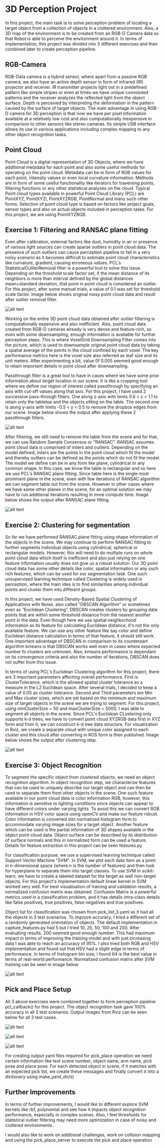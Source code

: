 
# 3D Perception Project #

In this project, the main task is to solve perception problem of locating a target object from a collection of objects in a cluttered environment. Also, a 3D map of the environment is to be created from an RGB-D Camera data so that Robot is able to perceive the environment around it. In terms of implementation, this project was divided into 3 different exercises and then combined later to create perception pipeline.

## RGB-Camera ##

RGB-Data camera is a hybrid sensor, where apart from a passive RGB camera, we also have an active depth sensor in form of infrared (IR) projector and receiver. IR transmitter projects light out in a predefined pattern like simple stripes or even at times we have unique convoluted patterns and the receiver analyzes the reflected light from the object surface. Depth is perceived by interpreting the deformation in the pattern caused by the surface of target objects. The main advantage in using RGB-D camera for 3D perception is that now we have per pixel information available at a relatively low cost and also computationally inexpensive in comparison to other sensors like stereo cameras. Its simple USB interface allows its use in various applications including complex mapping to any other object recognition tasks.

## Point Cloud ##

Point Cloud is a digital representation of 3D Objects, where we have additional metadata for each point and also some useful methods for operating on the point cloud. Metadata can be in form of RGB values for each point, intensity values or even local curvature information. Methods are in form of some useful functionality like iterators for traversing points, filtering functions or any other statistical analyzes on the cloud. Typical Point cloud types available in powerful Point Cloud Library (PCL) are PointXYZ, PointXYZI, PointXYZRGB, PointNormal and many such other forms. Selection of point cloud type is based on factors like project goals, sensor types and also on actual objects included in perception tasks. For this project, we are using PointXYZRGB.

## Exercise 1: Filtering and RANSAC plane fitting ##

Even after calibration, external factors like dust, humidity in air or presence of various light sources can create sparse outliers in point cloud data. The presence of such outliers can cause perception pipeline to fail in a very noisy scenario as it becomes difficult to estimate point cloud characteristics like curvature, gradient, causing erroneous values. PCL's StatisticalOutlierRemoval filter is a powerful tool to solve this issue. Depending on the threshold scale factor set, if the mean distance of its neighbors is more than interval defined by the global distances mean+standard deviation, that point in point cloud is considered an outlier. For this project, after some manual trials, a value of 0.1 was set for threshold scale factor. Image below shows original noisy point cloud data and result after outlier removal filter.

[image_1]: comparison.png
![alt text][image_1]

Working on the entire 3D point cloud data obtained after outlier filtering is computationally expensive and also inefficient. Also, point cloud data created from RGB-D cameras already is very dense and feature-rich, so even with some downsampling, enough information is available for further perception steps. This is where VoxelGrid Downsampling Filter comes into the picture, which is used to downsample original point cloud data by taking a spatial average of the points in the cloud confined by each voxel. The key performance metrics here is the voxel size also referred as leaf size and its unit meters. After experimenting a bit, value 0f 0.005 seemed good enough to retain important details in point cloud after downsampling.

Passthrough filter is a great tool to have in cases where we have some prior information about target location in our scene. It is like a cropping tool where we define our region of interest called passthrough by specifying an axis with cut-off values along that axis. For this project, I have used 2 successive pass-through filters. One along z-axis with limits 0.6 < z < 1.1 to retain only the tabletop and the objects sitting on the table. The second one is along y-axis with limits -0.5 < y < 0.5 to remove the dropbox edges from our scene. Image below shows the output after applying these 2 passthrough filters.

[image_2]: passthrough.png
![alt text][image_2]

After filtering, we still need to remove the table from the scene and for that, we can use Random Sample Consensus or "RANSAC". RANSAC assumes point cloud data is comprised of inliers and outliers. Depending on the model defined, inliers are the points in the point cloud which fit the model and thereby outliers can be defined as the points which do not fit the model. The model we define can be in any form like plane, cylindrical or any common shape. In this case, we know the table is rectangular and so here we use PCL's RANSAC plane fitting. Since table here is the single most prominent plane in the scene, even with few iterations of RANSAC algorithm we can segment table out from the scene. However in other cases where we have some other planes in the scene, for an optimal solution we may have to run additional iterations resulting in more compute time. Image below shows the output after RANSAC plane fitting.

[image_3]: objects.png
![alt text][image_3]

## Exercise 2: Clustering for segmentation ##

So far we have performed RANSAC plane fitting using shape information of the objects in the scene. We may continue to perform RANSAC fitting to further segments individual objects using cylindrical, spherical or rectangular models. However, this will need to do multiple runs on whole point cloud data which itself is inefficient and also just relying on one feature information usually does not give us a robust solution. Our 3D point cloud data has some other details like color, spatial information or any such rich features, which can be used for our segmentation task. One such unsupervised learning technique called Clustering is widely used in perception, where the main idea is to find similarities among individual points and cluster them into different groups.

In this project, we have used Density-Based Spatial Clustering of Applications with Noise, also called "DBSCAN Algorithm" or sometimes even as “Euclidean Clustering”. DBSCAN creates clusters by grouping data points that are within some threshold distance from the nearest another point in the data. Even though here we use spatial neighborhood information as its feature for calculating Euclidean distance, it's not the only available feature. We can use any other feature like say color and define Euclidean distance calculation in terms of that feature, it should still work. One important advantage of DBSCAN in comparison to its counterpart algorithm kmeans is that DBSCAN works well even in cases where expected number fo clusters are unknown. Also, kmeans performance is dependant on its convergence criteria and also the number of iterations, DBSCAN does not suffer from this issue.

In terms of using PCL's Euclidean Clustering algorithm for this project, there are 3 important parameters affecting overall performance. First is ClusterTolerance, which is the allowed spatial cluster tolerance as a measure in the L2 Euclidean space. After several trials, I decided to keep a value of 0.05 as cluster tolerance. Second and Third parameters are Min and Max cluster sizes, which are set based on the minimum and maximum size of target objects in the scene we are trying to segment. For this project, using minClusterSize = 50 and maxClusterSize = 5000, I was able to segment all objects in the scene. Since PCL's Euclidean CLustering only supports k-d trees, we have to convert point cloud XYZRGB data first in XYZ form and from it, we can construct k-d tree data structure. For visualization in Rviz, we create a separate cloud with unique color assigned to each cluster and this cloud after converting in ROS form is then published. Image below shows the output after clustering step.

[image_4]: clustering.png
![alt text][image_4]

## Exercise 3: Object Recognition ##

To segment the specific object from clustered objects, we need an object recognition algorithm. In object recognition step, we characterize features that can be used to uniquely describe our target object and can then be used to separate them from other objects in the scene. One such feature available in our point cloud data is color information RGB, however, this information is sensitive to lighting conditions since objects can appear to have different colors under varying lights. To avoid this we can convert RGB information in HSV color space using openCV and make our feature robust. Color information is converted into normalized histogram form to accommodate varying image sizes for a target object. Another feature which can be used is the partial information of 3D shapes available in the object point cloud data. Object surface can be described by its distribution of surface normals and this in normalized form can be used a feature. Details for feature extraction in this project can be seen features.py

For classification purpose, we use a supervised learning technique called Support Vector Machine "SVM". In SVM, we plot each data item as a point in n-dimensional space (where n is the number of features) and then look for hyperplane to separate them into target classes. To use SVM in scikit-learn, we have to create a labeled dataset for the target as well non-target objects. For this project's implementation default linear kernel in SVM worked very well. For best visualisation of training and validation results, a normalized confusion matrix was obtained. Confusion Matrix is a powerful metrics used in a classification problem, and it has details intra-class details like false positives, true positives, false negatives and true positives.

Object list for classification was chosen from pick_list_3.yaml as it had all the objects in 3 test scenarios. To improve accuracy, I tried a different set of a randomly generated orientation of objects. The default implementation in capture_features.py had 5 but I tried 10, 25, 50, 100 and 200. After evaluating results, 200 seemed good enough number. This had maximum impact in terms of improving the training model and with just increasing data I was able to reach an accuracy of 95%. I also tried both RGB and HSV implementation and found out that HSV had a slight edge in terms of performance. In terms of histogram bin size, I found 64 is the best value in terms of real-world performance. Normalized confusion matrix after SVM training can be seen in image below

[image_5]: normalized_confusion_matrix.png
![alt text][image_5]

## Pick and Place Setup ##
All 3 above exercises were combined together to form perception pipeline pcl_callback() for this project. The object recognition task gave 100% accuracy in all 3 test scenarios. Output images from Rviz can be seen below for all 3 test cases.

[image_6]: test_scene_1.png
![alt text][image_6]

[image_7]: test_scene_2.png
![alt text][image_7]

[image_8]: test_scene_3.png
![alt text][image_8]

For creating output yaml files required for pick_place operation we need certain information like test scene number, object name, arm name, pick pose and place pose. For each detected object in scene, if it matches with an expected pick list, we create these messages and finally convert it into a dictionary using make_yaml_dict()

## Further Improvements ##

In terms of further improvements, I would like to different explore SVM kernels like rbf, polynomial and see how it impacts object recognition performance, especially in complex scenes. Also, I feel thresholds for statistical outlier filtering may need more optimization in case of noisy and cluttered environments.

I would also like to work on additional challenges, work on collision mapping and using the pick_place_server to execute the pick and place operation






